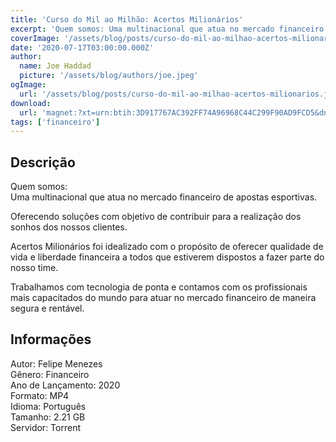 ```yaml
---
title: 'Curso do Mil ao Milhão: Acertos Milionários'
excerpt: 'Quem somos: Uma multinacional que atua no mercado financeiro de apostas esportivas.  Oferecendo soluções com objetivo de contribuir para a realização dos sonhos dos nossos clientes.  Acertos Milionários foi idealizado com o propósito de oferecer qualidade de vida e liberdade'
coverImage: '/assets/blog/posts/curso-do-mil-ao-milhao-acertos-milionarios.jpg'
date: '2020-07-17T03:00:00.000Z'
author:
  name: Joe Haddad
  picture: '/assets/blog/authors/joe.jpeg'
ogImage:
  url: '/assets/blog/posts/curso-do-mil-ao-milhao-acertos-milionarios.jpg'
download:
  url: 'magnet:?xt=urn:btih:3D917767AC392FF74A96968C44C299F90AD9FCD5&dn=Curso%20Acertos%20Milionarios&tr=udp%3a%2f%2ftracker.openbittorrent.com%3a1337%2fannounce&tr=udp%3a%2f%2ftracker.opentrackr.org%3a1337%2fannounce'
tags: ['financeiro']
---
```

<h2>Descrição</h2>
<p></p><p>Quem somos:<br/>Uma multinacional que atua no mercado financeiro de apostas esportivas.</p><p>Oferecendo soluções com objetivo de contribuir para a realização dos sonhos dos nossos clientes.</p><p>Acertos Milionários foi idealizado com o propósito de oferecer qualidade de vida e liberdade financeira a todos que estiverem dispostos a fazer parte do nosso time.</p><p>Trabalhamos com tecnologia de ponta e contamos com os profissionais mais capacitados do mundo para atuar no mercado financeiro de maneira segura e rentável.</p><h2>Informações</h2><p>Autor: Felipe Menezes<br/>Gênero: Financeiro<br/>Ano de Lançamento: 2020<br/>Formato: MP4<br/>Idioma: Português<br/>Tamanho: 2.21 GB<br/>Servidor: Torrent</p>